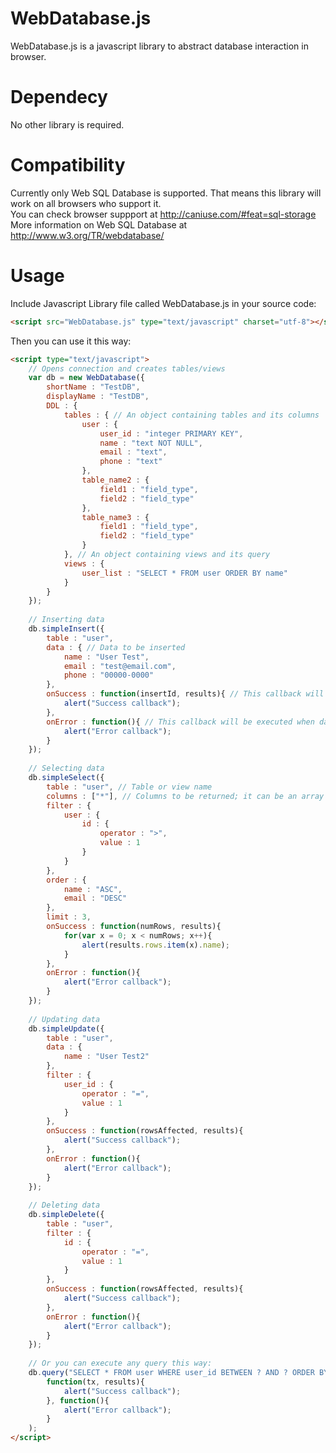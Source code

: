 
# WebDatabase.js
WebDatabase.js is a javascript library to abstract database interaction in browser.

# Dependecy
No other library is required.

# Compatibility
Currently only Web SQL Database is supported. That means this library will work on all browsers who support it.
<br/>You can check browser suppport at http://caniuse.com/#feat=sql-storage
<br/>More information on Web SQL Database at http://www.w3.org/TR/webdatabase/

# Usage
Include Javascript Library file called WebDatabase.js in your source code:
```html
<script src="WebDatabase.js" type="text/javascript" charset="utf-8"></script>
```

Then you can use it this way:
```html
<script type="text/javascript">
	// Opens connection and creates tables/views
	var db = new WebDatabase({
		shortName : "TestDB",
		displayName : "TestDB",
		DDL : {
			tables : { // An object containing tables and its columns
				user : {
					user_id : "integer PRIMARY KEY",
					name : "text NOT NULL",
					email : "text",
					phone : "text"
				},
				table_name2 : {
					field1 : "field_type",
					field2 : "field_type"
				},
				table_name3 : {
					field1 : "field_type",
					field2 : "field_type"
				}
			}, // An object containing views and its query
			views : {
				user_list : "SELECT * FROM user ORDER BY name"
			}
		}
	});
	
	// Inserting data
	db.simpleInsert({
		table : "user",
		data : { // Data to be inserted
			name : "User Test",
			email : "test@email.com",
			phone : "00000-0000"
		},
		onSuccess : function(insertId, results){ // This callback will be executed when data is successfully inserted
			alert("Success callback");
		},
		onError : function(){ // This callback will be executed when data is NOT inserted
			alert("Error callback");
		}
	});
	
	// Selecting data
	db.simpleSelect({
		table : "user", // Table or view name
		columns : ["*"], // Columns to be returned; it can be an array of column name or an array containing "*" to return all columns
		filter : {
			user : {
				id : {
					operator : ">",
					value : 1
				}
			}
		},
		order : {
			name : "ASC",
			email : "DESC"
		},
		limit : 3,
		onSuccess : function(numRows, results){
			for(var x = 0; x < numRows; x++){
				alert(results.rows.item(x).name);
			}
		},
		onError : function(){
			alert("Error callback");
		}
	});
	
	// Updating data
	db.simpleUpdate({
		table : "user",
		data : {
			name : "User Test2"
		},
		filter : {
			user_id : {
				operator : "=",
				value : 1
			}
		},
		onSuccess : function(rowsAffected, results){
			alert("Success callback");
		},
		onError : function(){
			alert("Error callback");
		}
	});
	
	// Deleting data
	db.simpleDelete({
		table : "user",
		filter : {
			id : {
				operator : "=",
				value : 1
			}
		},
		onSuccess : function(rowsAffected, results){
			alert("Success callback");
		},
		onError : function(){
			alert("Error callback");
		}
	});
	
	// Or you can execute any query this way:
	db.query("SELECT * FROM user WHERE user_id BETWEEN ? AND ? ORDER BY name", [1, 5],
		function(tx, results){
			alert("Success callback");
		}, function(){
			alert("Error callback");
		}
	);
</script>
```
